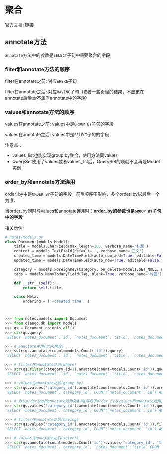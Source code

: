 # 聚合
官方文档: [链接](https://docs.djangoproject.com/zh-hans/2.2/topics/db/aggregation/)

## annotate方法
`annotate`方法中的参数是`SELECT`子句中需要聚合的字段

### filter和annotate方法的顺序
filter在annotate之前: 对应`WHERE`子句

filter在annotate之后: 对应`HAVING`子句（或者一些奇怪的结果，不应该在annotate后filter不属于annotate中的字段）

### values和annotate方法的顺序
values在annotate之前: values中是`GROUP BY`子句的字段

values在annotate之后: values中是`SELECT`子句的字段

注意点：
* values_list也能实现group by聚合，使用方法同values
* QuerySet使用了values或者values_list后，QuerySet的项就不会再是Model实例

### order_by和annotate方法连用
order_by中是`ORDER BY`子句的字段，前后顺序不影响，多个order_by以最后一个为准.

当order_by同时与values和annotate连用时：<strong>order_by的参数也是`GROUP BY`子句中的字段</strong>


相关示例:
```python
# notes/models.py
class Document(models.Model):
    title = models.CharField(max_length=100, verbose_name='标题')
    content = models.TextField(default='', verbose_name='正文')
    created_time = models.DateTimeField(auto_now_add=True, editable=False, verbose_name='创建时间')
    updated_time = models.DateTimeField(auto_now=True, editable=False, verbose_name='最后修改时间')

    category = models.ForeignKey(Category, on_delete=models.SET_NULL, null=True, blank=True, verbose_name='分类')
    tags = models.ManyToManyField(Tag, blank=True, verbose_name='标签')

    def __str__(self):
        return self.title

    class Meta:
        ordering = ('-created_time', )



>>> from notes.models import Document
>>> from django.db import models
>>> qs = Document.objects.all()
>>> str(qs.query)
'SELECT `notes_document`.`id`, `notes_document`.`title`, `notes_document`.`content`, `notes_document`.`created_time`, `notes_document`.`updated_time`, `notes_document`.`category_id` FROM `notes_document` ORDER BY `notes_document`.`created_time` DESC'

>>> # annotate单用(以pk聚合)
>>> sstr(qs.annotate(count=models.Count('id')).query)
'SELECT `notes_document`.`id`, `notes_document`.`title`, `notes_document`.`content`, `notes_document`.`created_time`, `notes_document`.`updated_time`, `notes_document`.`category_id`, COUNT(`notes_document`.`id`) AS `count` FROM `notes_document` GROUP BY `notes_document`.`id`'

>>> # filter在annotate之前(where)
>>> str(qs.filter(category_id=1).annotate(count=models.Count('id')).query)
'SELECT `notes_document`.`id`, `notes_document`.`title`, `notes_document`.`content`, `notes_document`.`created_time`, `notes_document`.`updated_time`, `notes_document`.`category_id`, COUNT(`notes_document`.`id`) AS `count` FROM `notes_document` WHERE `notes_document`.`category_id` = 1 GROUP BY `notes_document`.`id`'

>>> # values在annotate之前(group by)
>>> str(qs.values('category_id').annotate(count=models.Count('id')).order_by().query)
'SELECT `notes_document`.`category_id`, COUNT(`notes_document`.`id`) AS `count` FROM `notes_document` GROUP BY `notes_document`.`category_id` ORDER BY NULL'

>>> # 默认ordering和annotate连用的影响(等效于order_by与values和annotate连用)
>>> str(qs.values('category_id').annotate(count=models.Count('id')).query)
'SELECT `notes_document`.`category_id`, COUNT(`notes_document`.`id`) AS `count` FROM `notes_document` GROUP BY `notes_document`.`category_id`, `notes_document`.`created_time`'

>>> # filter在annotate之后(having)
>>> str(qs.values('category_id').annotate(count=models.Count('id')).filter(count__gt=1).order_by().query)
'SELECT `notes_document`.`category_id`, COUNT(`notes_document`.`id`) AS `count` FROM `notes_document` GROUP BY `notes_document`.`category_id` HAVING COUNT(`notes_document`.`id`) > 1 ORDER BY NULL'

>>> # values在annotate之后(select)
>>> str(qs.annotate(count=models.Count('id')).values('category_id', 'title').query)
'SELECT `notes_document`.`category_id`, `notes_document`.`title` FROM `notes_document` GROUP BY `notes_document`.`id`'


```